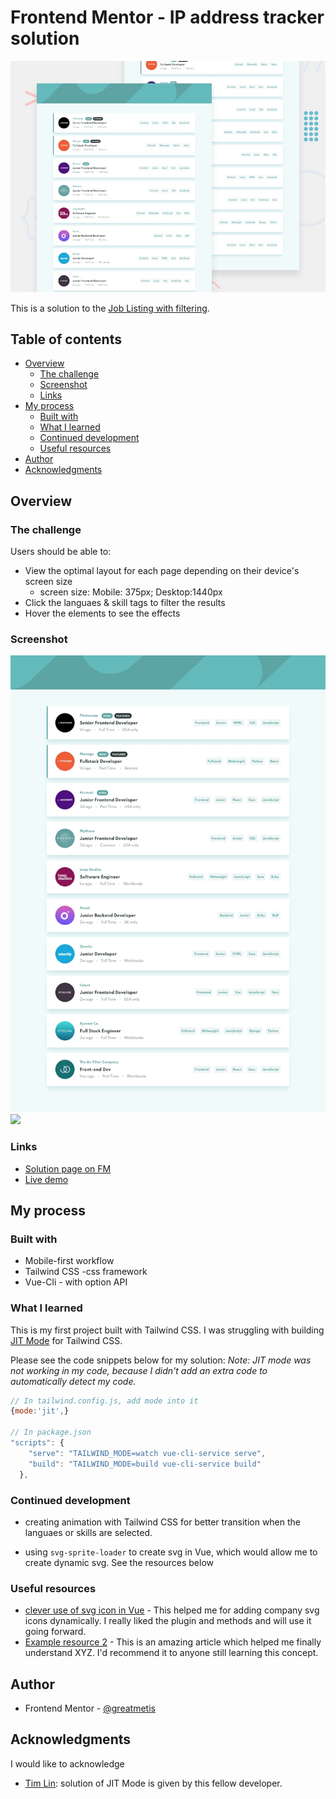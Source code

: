 # Frontend Mentor - IP address tracker solution

![](src/design/desktop-preview.jpg)

This is a solution to the [Job Listing with filtering](https://www.frontendmentor.io/challenges/job-listings-with-filtering-ivstIPCt/hub/job-listings-with-filtering-W0RIxlNyB).

## Table of contents

- [Overview](#overview)
  - [The challenge](#the-challenge)
  - [Screenshot](#screenshot)
  - [Links](#links)
- [My process](#my-process)
  - [Built with](#built-with)
  - [What I learned](#what-i-learned)
  - [Continued development](#continued-development)
  - [Useful resources](#useful-resources)
- [Author](#author)
- [Acknowledgments](#acknowledgments)

## Overview

### The challenge

Users should be able to:

- View the optimal layout for each page depending on their device's screen size
  - screen size: Mobile: 375px; Desktop:1440px
- Click the languaes & skill tags to filter the results
- Hover the elements to see the effects

### Screenshot

![](src/design/desktop-design.jpg)
![](src/desin/mobile-with-filters.jpg)

### Links

- [Solution page on FM](https://www.frontendmentor.io/challenges/job-listings-with-filtering-ivstIPCt/hub/job-listings-with-filtering-W0RIxlNyB)
- [Live demo]()

## My process

### Built with

- Mobile-first workflow
- Tailwind CSS -css framework
- Vue-Cli - with option API

### What I learned

This is my first project built with Tailwind CSS. I was struggling with building [JIT Mode](https://v2.tailwindcss.com/docs/just-in-time-mode) for Tailwind CSS.

Please see the code snippets below for my solution:
_Note: JIT mode was not working in my code, because I didn't add an extra code to automatically detect my code._

```js
// In tailwind.config.js, add mode into it
{mode:'jit',}

// In package.json
"scripts": {
    "serve": "TAILWIND_MODE=watch vue-cli-service serve",
    "build": "TAILWIND_MODE=build vue-cli-service build"
  },
```

### Continued development

- creating animation with Tailwind CSS for better transition when the languaes or skills are selected.

- using `svg-sprite-loader` to create svg in Vue, which would allow me to create dynamic svg. See the resources below

### Useful resources

- [clever use of svg icon in Vue](https://medium.com/@f820602h/%E5%9C%A8-vue-%E8%81%B0%E6%98%8E%E4%BD%BF%E7%94%A8-svg-icon-87a172a1b47b#:~:text=svg%20%E6%AA%94%E3%80%82,%E5%8F%AF%E4%BB%A5%E9%9A%A8%E5%BF%83%E6%89%80%E6%AC%B2%E7%9A%84%E6%94%B9%E8%AE%8A%E9%A1%8F%E8%89%B2%EF%BC%81) - This helped me for adding company svg icons dynamically. I really liked the plugin and methods and will use it going forward.
- [Example resource 2](https://www.example.com) - This is an amazing article which helped me finally understand XYZ. I'd recommend it to anyone still learning this concept.

## Author

- Frontend Mentor - [@greatmetis](https://www.frontendmentor.io/profile/greatmetis)

## Acknowledgments

I would like to acknowledge

- [Tim Lin](https://github.com/TimmyLin21): solution of JIT Mode is given by this fellow developer.
